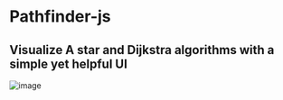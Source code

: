 # Pathfinder-js
## Visualize A star and Dijkstra algorithms with a simple yet helpful UI

![image](https://github.com/user-attachments/assets/d48b1f29-1ee3-4f0b-963b-068808b1902b)


